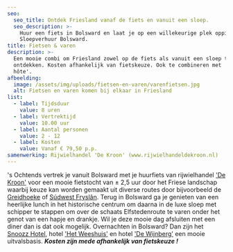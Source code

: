 ```yaml
---
seo:
  seo_title: Ontdek Friesland vanaf de fiets en vanuit een sloep.
  seo_description: >-
    Huur een fiets in Bolsward en laat je op een willekeurige plek oppikken door
    Sloepverhuur Bolsward.
title: Fietsen & varen
description: >-
  Een mooie combi om Friesland zowel op de fiets als vanuit een sloep te
  ontdekken. Kosten afhankelijk van fietskeuze. Ook te combineren met 'Boot &
  hôte'.
afbeelding:
  image: /assets/img/uploads/fietsen-en-varen/varenfietsen.jpg
  alt: Fietsen en varen komen bij elkaar in Friesland
list:
  - label: Tijdsduur
    value: 8 uren
  - label: Vertrektijd
    value: 10.00 uur
  - label: Aantal personen
    value: 2 - 12
  - label: Kosten
    value: Vanaf € 79,50 p.p.
samenwerking: Rijwielhandel 'De Kroon' (www.rijwielhandeldekroon.nl)
---
```


's Ochtends vertrek je vanuit Bolsward met je huurfiets van rijwielhandel <a target="_blank" rel="noopener" href="https://rijwielhandeldekroon.nl">'De Kroon'</a>&nbsp;voor een mooie fietstocht van ± 2,5 uur door het Friese landschap waarbij keuze kan worden gemaakt uit diverse routes door bijvoorbeeld de <a target="_blank" rel="noopener" href="https://greidhoeke.com">Greidhoeke</a> of <a target="_blank" rel="noopener" href="https://nl.wikipedia.org/wiki/S%C3%BAdwest-Frysl%C3%A2n">S&uacute;dwest Frysl&acirc;n</a>. Terug in Bolsward ga je genieten van een heerlijke lunch in het historische centrum om daarna in de luxe sloep met schipper te stappen om over de schaats Elfstedenroute te varen onder het genot van een hapje en drankje. Wil je deze mooie dag afsluiten met een diner dan is dat ook mogelijk. Overnachten in Bolsward? Dan zijn het <a target="_blank" rel="noopener" href="https://www.snoozzhotels.com">Snoozz Hotel</a>, hotel <a target="_blank" rel="noopener" href="http://hotelhetweeshuis.nl">'Het Weeshuis'</a> en hotel <a target="_blank" rel="noopener" href="https://wijnbergbolsward.nl">'De Wijnberg'</a>&nbsp;een mooie uitvalsbasis. **_Kosten zijn mede afhankelijk van fietskeuze \!_**
